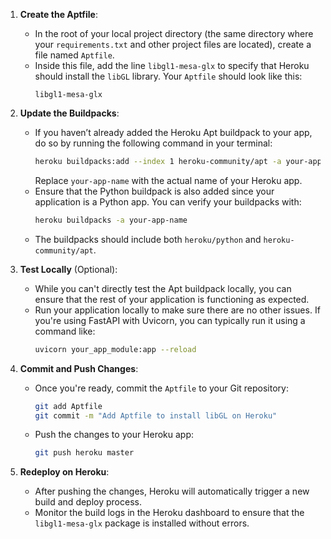 1. **Create the Aptfile**:
   - In the root of your local project directory (the same directory where your `requirements.txt` and other project files are located), create a file named `Aptfile`.
   - Inside this file, add the line `libgl1-mesa-glx` to specify that Heroku should install the `libGL` library. Your `Aptfile` should look like this:
     ```
     libgl1-mesa-glx
     ```

2. **Update the Buildpacks**:
   - If you haven’t already added the Heroku Apt buildpack to your app, do so by running the following command in your terminal:
     ```bash
     heroku buildpacks:add --index 1 heroku-community/apt -a your-app-name
     ```
     Replace `your-app-name` with the actual name of your Heroku app.
   - Ensure that the Python buildpack is also added since your application is a Python app. You can verify your buildpacks with:
     ```bash
     heroku buildpacks -a your-app-name
     ```
   - The buildpacks should include both `heroku/python` and `heroku-community/apt`.

3. **Test Locally** (Optional):
   - While you can't directly test the Apt buildpack locally, you can ensure that the rest of your application is functioning as expected.
   - Run your application locally to make sure there are no other issues. If you're using FastAPI with Uvicorn, you can typically run it using a command like:
     ```bash
     uvicorn your_app_module:app --reload
     ```

4. **Commit and Push Changes**:
   - Once you're ready, commit the `Aptfile` to your Git repository:
     ```bash
     git add Aptfile
     git commit -m "Add Aptfile to install libGL on Heroku"
     ```
   - Push the changes to your Heroku app:
     ```bash
     git push heroku master
     ```

5. **Redeploy on Heroku**:
   - After pushing the changes, Heroku will automatically trigger a new build and deploy process.
   - Monitor the build logs in the Heroku dashboard to ensure that the `libgl1-mesa-glx` package is installed without errors.
   